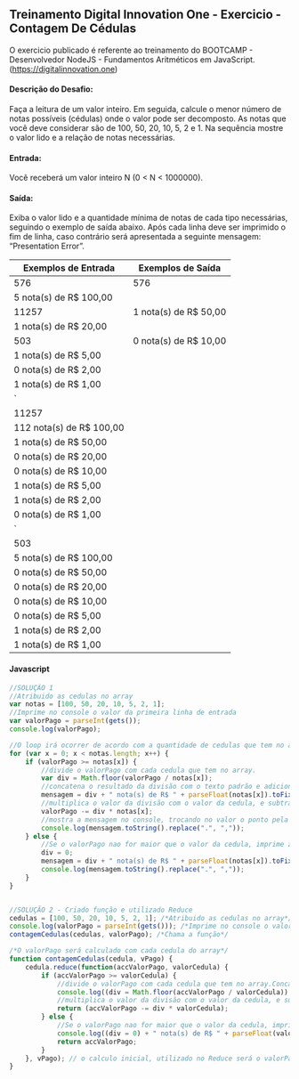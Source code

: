 ## Treinamento Digital Innovation One - Exercicio - Contagem De Cédulas

O exercicio publicado é referente ao treinamento do BOOTCAMP - Desenvolvedor NodeJS - Fundamentos Aritméticos em JavaScript.
(https://digitalinnovation.one)

#### Descrição do Desafio:

Faça a leitura de um valor inteiro. Em seguida, calcule o menor número de notas possíveis (cédulas) onde o valor pode ser decomposto. As notas que você deve considerar são de 100, 50, 20, 10, 5, 2 e 1. Na sequência mostre o valor lido e a relação de notas necessárias.


#### Entrada:

Você receberá um valor inteiro N (0 < N < 1000000).


#### Saída:

Exiba o valor lido e a quantidade mínima de notas de cada tipo necessárias, seguindo o exemplo de saída abaixo. Após cada linha deve ser imprimido o fim de linha, caso contrário será apresentada a seguinte mensagem: “Presentation Error”.

Exemplos de Entrada  | Exemplos de Saída
------------- | -------------
576 | 576
 | 5 nota(s) de R$ 100,00
11257 | 1 nota(s) de R$ 50,00
| 1 nota(s) de R$ 20,00
503 | 0 nota(s) de R$ 10,00
| 1 nota(s) de R$ 5,00
| 0 nota(s) de R$ 2,00
| 1 nota(s) de R$ 1,00
`|
| 11257
| 112 nota(s) de R$ 100,00
| 1 nota(s) de R$ 50,00
| 0 nota(s) de R$ 20,00
| 0 nota(s) de R$ 10,00
| 1 nota(s) de R$ 5,00
| 1 nota(s) de R$ 2,00
| 0 nota(s) de R$ 1,00
`|
| 503
| 5 nota(s) de R$ 100,00
| 0 nota(s) de R$ 50,00
| 0 nota(s) de R$ 20,00
| 0 nota(s) de R$ 10,00
| 0 nota(s) de R$ 5,00
| 1 nota(s) de R$ 2,00
| 1 nota(s) de R$ 1,00



#### Javascript

```javascript
//SOLUÇÃO 1
//Atribuido as cedulas no array
var notas = [100, 50, 20, 10, 5, 2, 1];
//Imprime no console o valor da primeira linha de entrada
var valorPago = parseInt(gets());
console.log(valorPago);

//O loop irá ocorrer de acordo com a quantidade de cedulas que tem no array
for (var x = 0; x < notas.length; x++) {
    if (valorPago >= notas[x]) {
        //divide o valorPago com cada cedula que tem no array.
        var div = Math.floor(valorPago / notas[x]);
        //concatena o resultado da divisão com o texto padrão e adiciona dois digitos depois da virgula, no valor da cedula
        mensagem = div + " nota(s) de R$ " + parseFloat(notas[x]).toFixed(2);
        //multiplica o valor da divisão com o valor da cedula, e subtrae com o valorPago.
        valorPago -= div * notas[x];
        //mostra a mensagem no console, trocando no valor o ponto pela virgula
        console.log(mensagem.toString().replace(".", ","));
    } else {
        //Se o valorPago nao for maior que o valor da cedula, imprime zero referente a cedula.
        div = 0;
        mensagem = div + " nota(s) de R$ " + parseFloat(notas[x]).toFixed(2);
        console.log(mensagem.toString().replace(".", ","));
    }
}


//SOLUÇÃO 2 - Criado função e utilizado Reduce
cedulas = [100, 50, 20, 10, 5, 2, 1]; /*Atribuido as cedulas no array*/
console.log(valorPago = parseInt(gets())); /*Imprime no console o valor da primeira linha de entrada*/
contagemCedulas(cedulas, valorPago); /*Chama a função*/

/*O valorPago será calculado com cada cedula do array*/
function contagemCedulas(cedula, vPago) {
    cedula.reduce(function(accValorPago, valorCedula) {
        if (accValorPago >= valorCedula) {
            //divide o valorPago com cada cedula que tem no array.Concatena resultado com o texto padrão.Adiciona dois digitos depois da virgula, no valor da cedula.
            console.log((div = Math.floor(accValorPago / valorCedula)) + " nota(s) de R$ " + parseFloat(valorCedula).toFixed(2).replace(".", ","));
            //multiplica o valor da divisão com o valor da cedula, e subtrae resultado com o valorPago.
            return (accValorPago -= div * valorCedula);
        } else {
            //Se o valorPago nao for maior que o valor da cedula, imprime zero referente a cedula.
            console.log((div = 0) + " nota(s) de R$ " + parseFloat(valorCedula).toFixed(2).replace(".", ","));
            return accValorPago;
        }
    }, vPago); // o calculo inicial, utilizado no Reduce será o valorPago
}
```

